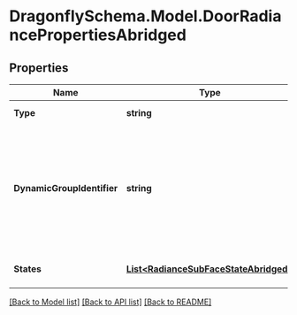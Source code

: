 
# DragonflySchema.Model.DoorRadiancePropertiesAbridged

## Properties

Name | Type | Description | Notes
------------ | ------------- | ------------- | -------------
**Type** | **string** |  | [optional] [readonly] [default to "DoorRadiancePropertiesAbridged"]
**DynamicGroupIdentifier** | **string** | An optional string to note the dynamic group &#39;             &#39;to which the Door is a part of. Doors sharing the same &#39;             &#39;dynamic_group_identifier will have their states change in unison. &#39;             &#39;If None, the Door is assumed to be static. (default: None). | [optional] 
**States** | [**List&lt;RadianceSubFaceStateAbridged&gt;**](RadianceSubFaceStateAbridged.md) | An optional list of abridged states (default: None). | [optional] 

[[Back to Model list]](../README.md#documentation-for-models)
[[Back to API list]](../README.md#documentation-for-api-endpoints)
[[Back to README]](../README.md)

